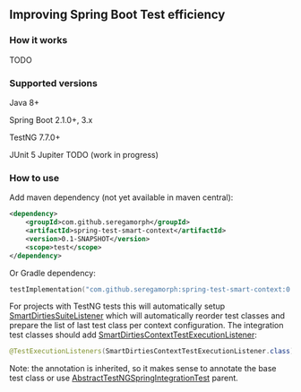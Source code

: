 ## Improving Spring Boot Test efficiency

### How it works
TODO

### Supported versions
Java 8+

Spring Boot 2.1.0+, 3.x

TestNG 7.7.0+

JUnit 5 Jupiter TODO (work in progress)

### How to use
Add maven dependency (not yet available in maven central):
```xml
<dependency>
    <groupId>com.github.seregamorph</groupId>
    <artifactId>spring-test-smart-context</artifactId>
    <version>0.1-SNAPSHOT</version>
    <scope>test</scope>
</dependency>
```
Or Gradle dependency:
```kotlin
testImplementation("com.github.seregamorph:spring-test-smart-context:0.1-SNAPSHOT")
```
For projects with TestNG tests this will automatically setup
[SmartDirtiesSuiteListener](spring-test-smart-context/src/main/java/com/github/seregamorph/testsmartcontext/testng/SmartDirtiesSuiteListener.java) 
which will automatically reorder test classes and prepare the list of last test class per context configuration.
The integration test classes should add
[SmartDirtiesContextTestExecutionListener](spring-test-smart-context/src/main/java/com/github/seregamorph/testsmartcontext/SmartDirtiesContextTestExecutionListener.java):
```java
@TestExecutionListeners(SmartDirtiesContextTestExecutionListener.class)
```
Note: the annotation is inherited, so it makes sense to annotate the base test class or use
[AbstractTestNGSpringIntegrationTest](spring-test-smart-context/src/main/java/com/github/seregamorph/testsmartcontext/testng/AbstractTestNGSpringIntegrationTest.java)
parent.
